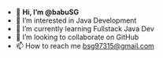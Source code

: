 - 👋 **Hi, I’m @babuSG**
- 👀 I’m interested in Java Development
- 🌱 I’m currently learning Fullstack Java Dev
- 💞️ I’m looking to collaborate on GitHub
- 📫 How to reach me bsg97315@gmail.com

<!---
babubarath/babubarath is a ✨ special ✨ repository because its `README.md` (this file) appears on your GitHub profile.
You can click the Preview link to take a look at your changes.
--->
